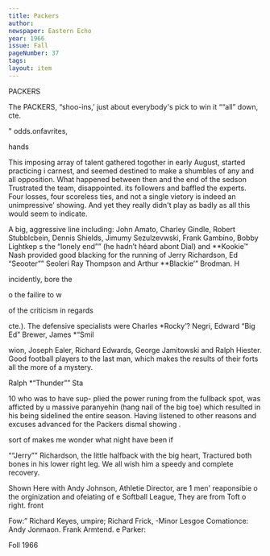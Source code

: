 ```yaml
---
title: Packers
author: 
newspaper: Eastern Echo
year: 1966
issue: Fall
pageNumber: 37
tags:
layout: item
---
```


PACKERS

The PACKERS, “shoo-ins,’ just about everybody's pick to win it ““all” down, cte.

" odds.onfavrites,

hands

This imposing array of talent gathered togother in early August, started practicing i carnest, and seemed destined to make a shumbles of any and all opposition. What happened between then and the end of the sedson Trustrated the team, disappointed. its followers and baffled the experts. Four losses, four scoreless ties, and not a single vietory is indeed an unimpressive’ showing. And yet they really didn't play as badly as all this would seem to indicate.

A big, aggressive line including: John Amato, Charley Gindle, Robert Stubblcbein, Dennis Shields, Jimumy Sezulzevwski, Frank Gambino, Bobby Lightkep s the “lonely end”” (he hadn’t héard abont Dial) and **Kookie™ Nash provided good blacking for the running of Jerry Richardson, Ed “Seooter”” Seoleri Ray Thompson and Arthur **Blackie’” Brodman. H

incidently, bore the

o the failire to w

of the criticism in regards

cte.). The defensive specialists were Charles *Rocky’? Negri, Edward “Big Ed” Brewer, James *“Smil

wion, Joseph Ealer, Richard Edwards, George Jamitowski and Ralph Hiester. Good football players to the last man, which makes the results of their forts all the more of a mystery.

Ralph *“Thunder”” Sta

10 who was to have sup- plied the power runing from the fullback spot, was afficted by u massive paranyehin (hang nail of the big toe) which resulted in his being sidelined the entire season. Having listened to other reasons and excuses advanced for the Packers dismal showing .

sort of makes me wonder what night have been if

““Jerry”" Richardson, the little halfback with the big heart, Tractured both bones in his lower right leg. We all wish him a speedy and complete recovery.

Shown Here with Andy Johnson, Athletie Director, are 1 men' reaponsibie o the orginization and ofeiating of e Softball League, They are from Toft o right. front

Fow:” Richard Keyes, umpire; Richard Frick, -Minor Lesgoe Comationce: Andy Jonmaon. Frank Armtend. e Parker:

Foll 1966
